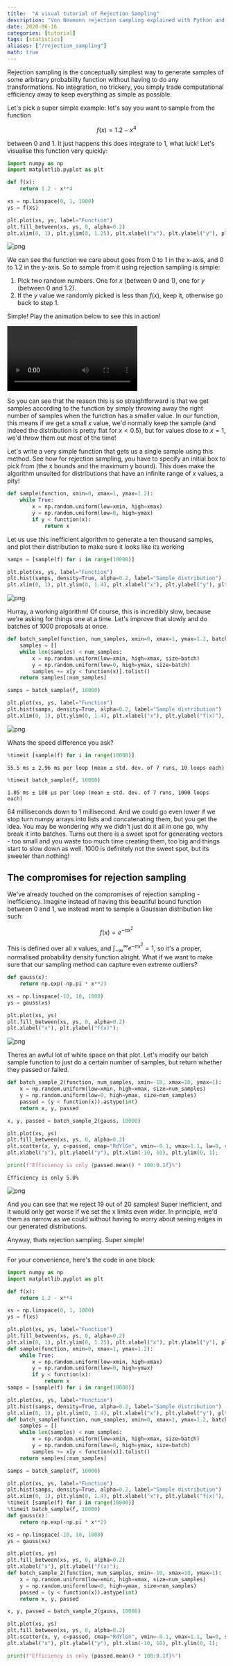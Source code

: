 ```yaml
---
title:  "A visual tutorial of Rejection Sampling"
description: "Von Neumann rejection sampling explained with Python and animations."
date: 2020-06-16
categories: [tutorial]
tags: [statistics]
aliases: ["/rejection_sampling"]
math: true
---
```


Rejection sampling is the conceptually simplest way to generate samples of some arbitrary probability function without having to do any transformations. No integration, no trickery, you simply trade computational efficiency away to keep everything as simple as possible.

Let's pick a super simple example: let's say you want to sample from the function

$$ f(x) = 1.2 - x^4 $$ 

between 0 and 1. It just happens this does integrate to 1, what luck! Let's visualise this function very quickly:



<div class="expanded-code width-82" markdown=1>

```python
import numpy as np
import matplotlib.pyplot as plt

def f(x):
    return 1.2 - x**4

xs = np.linspace(0, 1, 1000)
ys = f(xs)

plt.plot(xs, ys, label="Function") 
plt.fill_between(xs, ys, 0, alpha=0.2)
plt.xlim(0, 1), plt.ylim(0, 1.25), plt.xlabel("x"), plt.ylabel("y"), plt.legend();
```

</div>



    
![png](2020-06-16-Rejection_Sampling_files/2020-06-16-Rejection_Sampling_1_0.png)
    


We can see the function we care about goes from 0 to 1 in the x-axis, and 0 to 1.2 in the y-axis. So to sample from it using rejection sampling is simple:

1. Pick two random numbers. One for $x$ (between 0 and 1), one for $y$ (between 0 and 1.2).
2. If the $y$ value we randomly picked is less than $f(x)$, keep it, otherwise go back to step 1.

Simple! Play the animation below to see this in action!




![](PlotDashed.mp4)





So you can see that the reason this is so straightforward is that we get samples according to the function by simply throwing away the right number of samples when the function has a smaller value. In our function, this means if we get a small $x$ value, we'd normally keep the sample (and indeed the distribution is pretty flat for $x<0.5$), but for values close to $x=1$, we'd throw them out most of the time!

Let's write a very simple function that gets us a single sample using this method. See how for rejection sampling, you have to specify an initial box to pick from (the x bounds and the maximum y bound). This does make the algorithm unsuited for distributions that have an infinite range of $x$ values, a pity!



<div class="reduced-code width-50" markdown=1>

```python
def sample(function, xmin=0, xmax=1, ymax=1.2):
    while True:
        x = np.random.uniform(low=xmin, high=xmax)
        y = np.random.uniform(low=0, high=ymax)
        if y < function(x):
            return x
```

</div>


Let us use this inefficient algorithm to generate a ten thousand samples, and plot their distribution to make sure it looks like its working



<div class="expanded-code width-81" markdown=1>

```python
samps = [sample(f) for i in range(10000)]

plt.plot(xs, ys, label="Function")
plt.hist(samps, density=True, alpha=0.2, label="Sample distribution")
plt.xlim(0, 1), plt.ylim(0, 1.4), plt.xlabel("x"), plt.ylabel("y"), plt.legend();
```

</div>



    
![png](2020-06-16-Rejection_Sampling_files/2020-06-16-Rejection_Sampling_7_0.png)
    


Hurray, a working algorithm! Of course, this is incredibly slow, because we're asking for things one at a time. Let's improve that slowly and do batches of 1000 proposals at once.



<div class="expanded-code width-93" markdown=1>

```python
def batch_sample(function, num_samples, xmin=0, xmax=1, ymax=1.2, batch=1000):
    samples = []
    while len(samples) < num_samples:
        x = np.random.uniform(low=xmin, high=xmax, size=batch)
        y = np.random.uniform(low=0, high=ymax, size=batch)
        samples += x[y < function(x)].tolist()
    return samples[:num_samples]

samps = batch_sample(f, 10000)

plt.plot(xs, ys, label="Function")
plt.hist(samps, density=True, alpha=0.2, label="Sample distribution")
plt.xlim(0, 1), plt.ylim(0, 1.4), plt.xlabel("x"), plt.ylabel("f(x)"), plt.legend(); ##REMOVE
```

</div>



    
![png](2020-06-16-Rejection_Sampling_files/2020-06-16-Rejection_Sampling_9_0.png)
    


Whats the speed difference you ask?



<div class="reduced-code width-41" markdown=1>

```python
%timeit [sample(f) for i in range(10000)]
```

</div>


    55.5 ms ± 2.96 ms per loop (mean ± std. dev. of 7 runs, 10 loops each)
    



<div class="reduced-code width-30" markdown=1>

```python
%timeit batch_sample(f, 10000)
```

</div>


    1.05 ms ± 108 µs per loop (mean ± std. dev. of 7 runs, 1000 loops each)
    

64 milliseconds down to 1 millisecond. And we could go even lower if we stop turn numpy arrays into lists and concatenating them, but you get the idea. You may be wondering why we didn't just do it all in one go, why break it into batches. Turns out there is a sweet spot for generating vectors - too small and you waste too much time creating them, too big and things start to slow down as well. 1000 is definitely not the sweet spot, but its sweeter than nothing!

## The compromises for rejection sampling

We've already touched on the compromises of rejection sampling - inefficiency. Imagine instead of having this beautiful bound function between 0 and 1, we instead want to sample a Gaussian distribution like such:

$$ f(x) = e^{-\pi x^2} $$

This is defined over all $x$ values, and $\int_{-\infty}^{\infty} e^{-\pi x^2} = 1$, so it's a proper, normalised probability density function alright. What if we want to make sure that our sampling method can capture even extreme outliers?



<div class="reduced-code width-38" markdown=1>

```python
def gauss(x):
    return np.exp(-np.pi * x**2)

xs = np.linspace(-10, 10, 1000)
ys = gauss(xs)

plt.plot(xs, ys)
plt.fill_between(xs, ys, 0, alpha=0.2)
plt.xlabel("x"), plt.ylabel("f(x)");
```

</div>



    
![png](2020-06-16-Rejection_Sampling_files/2020-06-16-Rejection_Sampling_15_0.png)
    


Theres an awful lot of white space on that plot. Let's modify our batch sample function to just do a certain number of samples, but return whether they passed or failed.



<div class=" width-74" markdown=1>

```python
def batch_sample_2(function, num_samples, xmin=-10, xmax=10, ymax=1):
    x = np.random.uniform(low=xmin, high=xmax, size=num_samples)
    y = np.random.uniform(low=0, high=ymax, size=num_samples)
    passed = (y < function(x)).astype(int)
    return x, y, passed

x, y, passed = batch_sample_2(gauss, 10000)

plt.plot(xs, ys)
plt.fill_between(xs, ys, 0, alpha=0.2)
plt.scatter(x, y, c=passed, cmap="RdYlGn", vmin=-0.1, vmax=1.1, lw=0, s=2)
plt.xlabel("x"), plt.ylabel("y"), plt.xlim(-10, 10), plt.ylim(0, 1);

print(f"Efficiency is only {passed.mean() * 100:0.1f}%")
```

</div>


    Efficiency is only 5.0%
    


    
![png](cover.png?class="img-main")
    




And you can see that we reject 19 out of 20 samples! Super inefficient, and it would only get worse if we set the x limits even wider. In principle, we'd them as narrow as we could without having to worry about seeing edges in our generated distributions.

Anyway, thats rejection sampling. Super simple!

******

For your convenience, here's the code in one block:

```python
import numpy as np
import matplotlib.pyplot as plt

def f(x):
    return 1.2 - x**4

xs = np.linspace(0, 1, 1000)
ys = f(xs)

plt.plot(xs, ys, label="Function") 
plt.fill_between(xs, ys, 0, alpha=0.2)
plt.xlim(0, 1), plt.ylim(0, 1.25), plt.xlabel("x"), plt.ylabel("y"), plt.legend();
def sample(function, xmin=0, xmax=1, ymax=1.2):
    while True:
        x = np.random.uniform(low=xmin, high=xmax)
        y = np.random.uniform(low=0, high=ymax)
        if y < function(x):
            return x
samps = [sample(f) for i in range(10000)]

plt.plot(xs, ys, label="Function")
plt.hist(samps, density=True, alpha=0.2, label="Sample distribution")
plt.xlim(0, 1), plt.ylim(0, 1.4), plt.xlabel("x"), plt.ylabel("y"), plt.legend();
def batch_sample(function, num_samples, xmin=0, xmax=1, ymax=1.2, batch=1000):
    samples = []
    while len(samples) < num_samples:
        x = np.random.uniform(low=xmin, high=xmax, size=batch)
        y = np.random.uniform(low=0, high=ymax, size=batch)
        samples += x[y < function(x)].tolist()
    return samples[:num_samples]

samps = batch_sample(f, 10000)

plt.plot(xs, ys, label="Function")
plt.hist(samps, density=True, alpha=0.2, label="Sample distribution")
plt.xlim(0, 1), plt.ylim(0, 1.4), plt.xlabel("x"), plt.ylabel("f(x)"), plt.legend(); ##REMOVE
%timeit [sample(f) for i in range(10000)]
%timeit batch_sample(f, 10000)
def gauss(x):
    return np.exp(-np.pi * x**2)

xs = np.linspace(-10, 10, 1000)
ys = gauss(xs)

plt.plot(xs, ys)
plt.fill_between(xs, ys, 0, alpha=0.2)
plt.xlabel("x"), plt.ylabel("f(x)");
def batch_sample_2(function, num_samples, xmin=-10, xmax=10, ymax=1):
    x = np.random.uniform(low=xmin, high=xmax, size=num_samples)
    y = np.random.uniform(low=0, high=ymax, size=num_samples)
    passed = (y < function(x)).astype(int)
    return x, y, passed

x, y, passed = batch_sample_2(gauss, 10000)

plt.plot(xs, ys)
plt.fill_between(xs, ys, 0, alpha=0.2)
plt.scatter(x, y, c=passed, cmap="RdYlGn", vmin=-0.1, vmax=1.1, lw=0, s=2)
plt.xlabel("x"), plt.ylabel("y"), plt.xlim(-10, 10), plt.ylim(0, 1);

print(f"Efficiency is only {passed.mean() * 100:0.1f}%")
```